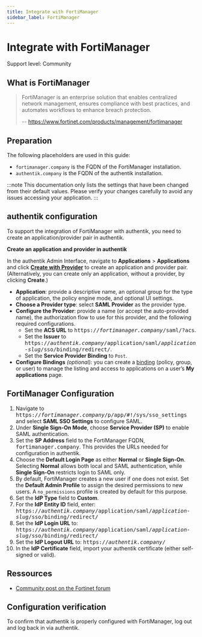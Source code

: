 ```yaml
---
title: Integrate with FortiManager
sidebar_label: FortiManager
---
```


# Integrate with FortiManager

<span class="badge badge--secondary">Support level: Community</span>

## What is FortiManager

> FortiManager is an enterprise solution that enables centralized network management, ensures compliance with best practices, and automates workflows to enhance breach protection.
>
> -- https://www.fortinet.com/products/management/fortimanager

## Preparation

The following placeholders are used in this guide:

- `fortimanager.company` is the FQDN of the FortiManager installation.
- `authentik.company` is the FQDN of the authentik installation.

:::note
This documentation only lists the settings that have been changed from their default values. Please verify your changes carefully to avoid any issues accessing your application.
:::

## authentik configuration

To support the integration of FortiManager with authentik, you need to create an application/provider pair in authentik.

**Create an application and provider in authentik**

In the authentik Admin Interface, navigate to **Applications** > **Applications** and click **[Create with Provider](/docs/add-secure-apps/applications/manage_apps#add-new-applications)** to create an application and provider pair. (Alternatively, you can create only an application, without a provider, by clicking **Create**.)

- **Application**: provide a descriptive name, an optional group for the type of application, the policy engine mode, and optional UI settings.
- **Choose a Provider type**: select **SAML Provider** as the provider type.
- **Configure the Provider**: provide a name (or accept the auto-provided name), the authorization flow to use for this provider, and the following required configurations.
    - Set the **ACS URL** to <kbd>https://<em>fortimanager.company</em>/saml/?acs</kbd>.
    - Set the **Issuer** to <kbd>https://<em>authentik.company</em>/application/saml/<em>application-slug</em>/sso/binding/redirect/</kbd>.
    - Set the **Service Provider Binding** to `Post`.
- **Configure Bindings** _(optional):_ you can create a [binding](/docs/add-secure-apps/flows-stages/bindings/) (policy, group, or user) to manage the listing and access to applications on a user’s **My applications** page.

## FortiManager Configuration

1. Navigate to <kbd>https://<em>fortimanager.company</em>/p/app/#!/sys/sso_settings</kbd> and select **SAML SSO Settings** to configure SAML.
2. Under **Single Sign-On Mode**, choose **Service Provider (SP)** to enable SAML authentication.
3. Set the **SP Address** field to the FortiManager FQDN, <kbd>fortimanager.company</kbd>. This provides the URLs needed for configuration in authentik.
4. Choose the **Default Login Page** as either **Normal** or **Single Sign-On**. Selecting **Normal** allows both local and SAML authentication, while **Single Sign-On** restricts login to SAML only.
5. By default, FortiManager creates a new user if one does not exist. Set the **Default Admin Profile** to assign the desired permissions to new users. A `no_permissions` profile is created by default for this purpose.
6. Set the **IdP Type** field to **Custom**.
7. For the **IdP Entity ID** field, enter: <kbd>https://<em>authentik.company</em>/application/saml/<em>application-slug</em>/sso/binding/redirect/</kbd>
8. Set the **IdP Login URL** to: <kbd>https://<em>authentik.company</em>/application/saml/<em>application-slug</em>/sso/binding/redirect/</kbd>
9. Set the **IdP Logout URL** to: <kbd>https://<em>authentik.company</em>/</kbd>
10. In the **IdP Certificate** field, import your authentik certificate (either self-signed or valid).

## Ressources

- [Community post on the Fortinet forum](https://community.fortinet.com/t5/FortiAnalyzer/Technical-Tip-Configure-SAML-SSO-login-with-Azure-AD/ta-p/198324)

## Configuration verification

To confirm that authentik is properly configured with FortiManager, log out and log back in via authentik.
